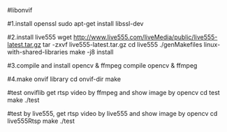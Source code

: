 #libonvif

#1.install openssl
sudo apt-get install libssl-dev

#2.install live555
wget http://www.live555.com/liveMedia/public/live555-latest.tar.gz
tar -zxvf live555-latest.tar.gz
cd live555
./genMakefiles  linux-with-shared-libraries
make -j8 install

#3.compile and install opencv & ffmpeg
compile opencv & ffmpeg

#4.make onvif library
cd onvif-dir
make

#test onviflib get rtsp video by ffmpeg  and show image by opencv
cd test
make
./test

#test by live555, get rtsp video by live555 and show image by opencv
cd live555Rtsp
make
./test

